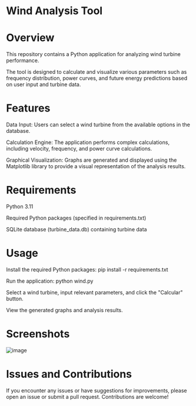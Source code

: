 # Wind Analysis Tool

# Overview

This repository contains a Python application for analyzing wind turbine performance. 

The tool is designed to calculate and visualize various parameters such as frequency distribution, power curves, and future energy predictions based on user input and turbine data.

# Features

Data Input: Users can select a wind turbine from the available options in the database.

Calculation Engine: The application performs complex calculations, including velocity, frequency, and power curve calculations.

Graphical Visualization: Graphs are generated and displayed using the Matplotlib library to provide a visual representation of the analysis results.


# Requirements

Python 3.11

Required Python packages (specified in requirements.txt)

SQLite database (turbine_data.db) containing turbine data

# Usage

Install the required Python packages: pip install -r requirements.txt

Run the application: python wind.py

Select a wind turbine, input relevant parameters, and click the "Calcular" button.

View the generated graphs and analysis results.

# Screenshots
![image](https://github.com/luizAlimena96/Wind_off_shore/assets/127057366/204503aa-8fa9-47c6-b4e8-b14b06a5ad49)

# Issues and Contributions

If you encounter any issues or have suggestions for improvements, please open an issue or submit a pull request. Contributions are welcome!
